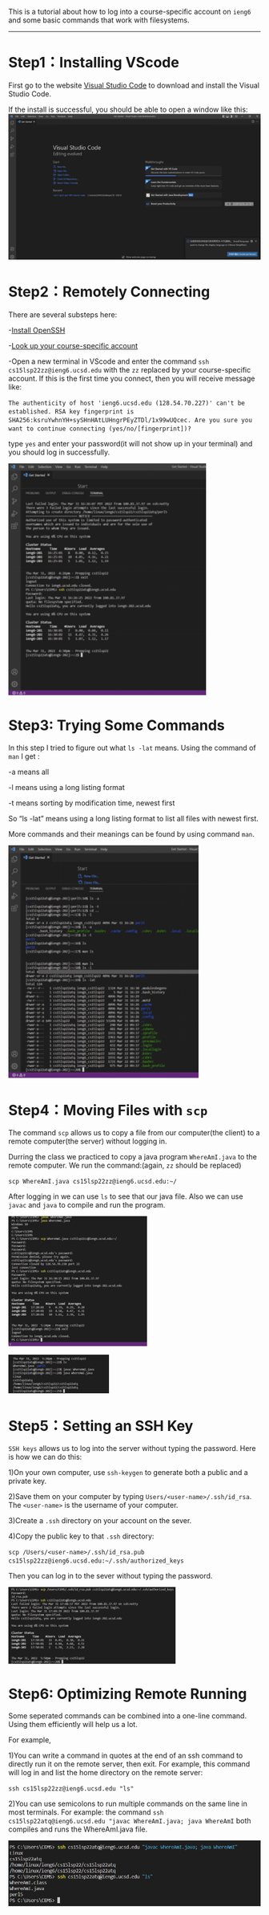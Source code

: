 This is a tutorial about how to log into a course-specific account on `ieng6` and some basic commands that work with filesystems.
***
# Step1：Installing VScode
First go to the website [Visual Studio Code](https://code.visualstudio.com/) to download and install the Visual Studio Code.

If the install is successful, you should be able to open a window like this:
![Image](Step1.png)




# Step2：Remotely Connecting
There are several substeps here:

-[Install OpenSSH](https://docs.microsoft.com/en-us/windows-server/administration/openssh/openssh_install_firstuse)

-[Look up your course-specific account](https://sdacs.ucsd.edu/~icc/index.php)

-Open a new terminal in VScode and enter the command `ssh cs15lsp22zz@ieng6.ucsd.edu` with the `zz` replaced by your course-specific account. If this is the first time you connect, then you will receive message like:

`The authenticity of host 'ieng6.ucsd.edu (128.54.70.227)' can't
be established.
RSA key fingerprint is
SHA256:ksruYwhnYH+sySHnHAtLUHngrPEyZTDl/1x99wUQcec.
Are you sure you want to continue connecting
(yes/no/[fingerprint])?`

type `yes` and enter your password(it will not show up in your terminal) and you should log in successfully.

![Image](Step2.png)



# Step3: Trying Some Commands
In this step I tried to figure out what `ls -lat` means. Using the command of `man` I get :

-a means all

-l means using a long listing format

-t means sorting by modification time, newest first

So “ls -lat” means using a long listing format to list all files with newest first.

More commands and their meanings can be found by using command `man`.

![Image](Step3.png)


# Step4：Moving Files with `scp`
The command `scp` allows us to copy a file from our computer(the client) to a remote computer(the server) without logging in.

Durring the class we practiced to copy a java program `WhereAmI.java` to the remote computer. We run the command:(again, `zz` should be replaced)

`scp WhereAmI.java cs15lsp22zz@ieng6.ucsd.edu:~/`

After logging in we can use `ls` to see that our java file. Also we can use `javac` and `java` to compile and run the program. 

![Image](Step4-1.png)


![Image](Step4-2.png)

# Step5：Setting an SSH Key
`SSH keys` allows us to log into the server without typing the password. Here is how we can do this:

1)On your own computer, use `ssh-keygen` to generate both a public and a private key. 

2)Save them on your computer by typing `Users/<user-name>/.ssh/id_rsa`. The `<user-name>` is the username of your computer.

3)Create a `.ssh` directory on your account on the sever. 

4)Copy the public key to that `.ssh` directory:

`scp /Users/<user-name>/.ssh/id_rsa.pub
cs15lsp22zz@ieng6.ucsd.edu:~/.ssh/authorized_keys`

Then you can log in to the sever without typing the password.

![Image](Step5.png)

# Step6: Optimizing Remote Running
Some seperated commands can be combined into a one-line command. Using them efficiently will help us a lot.

For example,

1)You can write a command in quotes at the end of an ssh command to directly run it on the remote server, then exit. For example, this command will log in and
list the home directory on the remote server:

`ssh cs15lsp22zz@ieng6.ucsd.edu "ls"`

2)You can use semicolons to run multiple commands on the same line in most terminals. For example: the command `ssh cs15lsp22atq@ieng6.ucsd.edu "javac WhereAmI.java; java WhereAmI` both compiles and runs the WhereAmI.java file. 

![Image](Step6.png)

